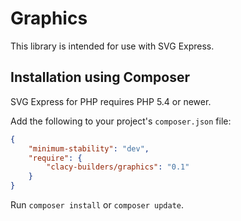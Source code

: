 # Graphics

This library is intended for use with SVG Express.

## Installation using Composer

SVG Express for PHP requires PHP 5.4 or newer.

Add the following to your project's `composer.json` file:

```json
{
    "minimum-stability": "dev",
    "require": {
        "clacy-builders/graphics": "0.1"
    }
}
```

Run `composer install` or `composer update`.
